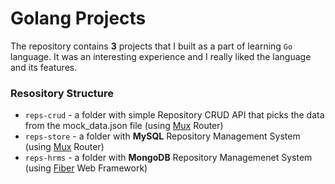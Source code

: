 # Golang Projects

The repository contains **3** projects that I built as a part of learning `Go` language. It was an interesting experience and I really liked the language and its features.

### Resository Structure

- `reps-crud`  - a folder with simple Repository CRUD API that picks the data from the mock_data.json file (using [Mux](github.com/gorilla/mux) Router)
- `reps-store` - a folder with **MySQL** Repository Management System (using [Mux](github.com/gorilla/mux) Router)
- `reps-hrms`  - a folder with **MongoDB** Repository Managemenet System (using [Fiber](https://github.com/gofiber/fiber) Web Framework)